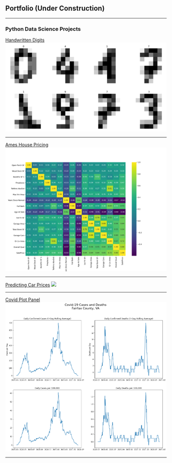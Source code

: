 ## Portfolio (Under Construction)

---

### Python Data Science Projects 

[Handwritten Digits](/projects/handwritten_digits_classifier)
<img src="images/handwritten_digits.png?raw=true"/>

---
[Ames House Pricing](/projects/ames_house_pricing_project.html)
<img src="images/ames_house_pricing_project.png?raw=true"/>

---
[Predicting Car Prices](/projects/predicting_car_prices.html)
<img src="images/car_prices.png?raw=true"/>

---
[Covid Plot Panel](/projects/covid_counties_fairfax.html)
<img src="images/output_8_0.png?raw=true"/>

---
